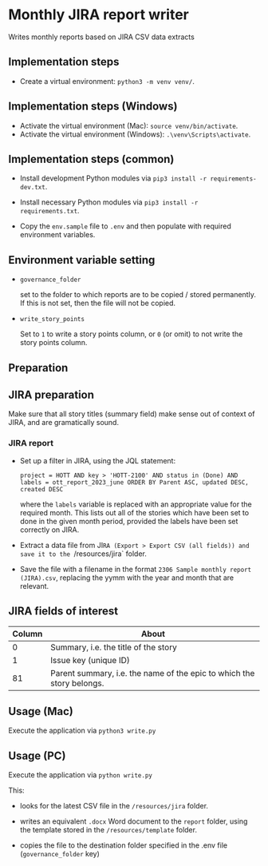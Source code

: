 # Monthly JIRA report writer

Writes monthly reports based on JIRA CSV data extracts

## Implementation steps

- Create a virtual environment: `python3 -m venv venv/`.

## Implementation steps (Windows)

- Activate the virtual environment (Mac): `source venv/bin/activate`.
- Activate the virtual environment (Windows): `.\venv\Scripts\activate`.

## Implementation steps (common)

- Install development Python modules via `pip3 install -r requirements-dev.txt`.

- Install necessary Python modules via `pip3 install -r requirements.txt`.

- Copy the `env.sample` file to `.env` and then populate with required environment variables.

## Environment variable setting

- `governance_folder`

  set to the folder to which reports are to be copied / stored permanently. If this is not set, then the file will not be copied.

- `write_story_points`

  Set to `1` to write a story points column, or `0` (or omit) to not write the story points column.

## Preparation

## JIRA preparation

Make sure that all story titles (summary field) make sense out of context of JIRA, and are gramatically sound.

### JIRA report

- Set up a filter in JIRA, using the JQL statement:

  `project = HOTT AND key > 'HOTT-2100' AND status in (Done) AND labels = ott_report_2023_june ORDER BY Parent ASC, updated DESC, created DESC`

  where the `labels` variable is replaced with an appropriate value for the required month. This lists out all of the stories which have been set to done in the given month period, provided the labels have been set correctly on JIRA.

- Extract a data file from JI`RA (Export > Export CSV (all fields)) and save it to the `/resources/jira` folder.

- Save the file with a filename in the format `2306 Sample monthly report (JIRA).csv`, replacing the yymm with the year and month that are relevant.

## JIRA fields of interest

|Column|About|
|-|-|
|0|Summary, i.e. the title of the story|
|1|Issue key (unique ID)|
|81|Parent summary, i.e. the name of the epic to which the story belongs.|

## Usage (Mac)

Execute the application via `python3 write.py`

## Usage (PC)

Execute the application via `python write.py`

This:

- looks for the latest CSV file in the `/resources/jira` folder.

- writes an equivalent `.docx` Word document to the `report` folder, using the template stored in the `/resources/template` folder.

- copies the file to the destination folder specified in the .env file (`governance_folder` key)
